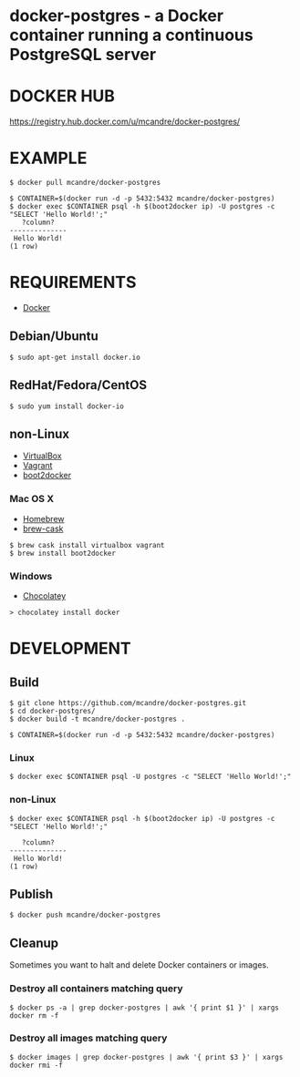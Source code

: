# docker-postgres - a Docker container running a continuous PostgreSQL server

# DOCKER HUB

https://registry.hub.docker.com/u/mcandre/docker-postgres/

# EXAMPLE

```
$ docker pull mcandre/docker-postgres

$ CONTAINER=$(docker run -d -p 5432:5432 mcandre/docker-postgres)
$ docker exec $CONTAINER psql -h $(boot2docker ip) -U postgres -c "SELECT 'Hello World!';"
   ?column?   
--------------
 Hello World!
(1 row)
```

# REQUIREMENTS

* [Docker](https://www.docker.com/)

## Debian/Ubuntu

```
$ sudo apt-get install docker.io
```

## RedHat/Fedora/CentOS

```
$ sudo yum install docker-io
```

## non-Linux

* [VirtualBox](https://www.virtualbox.org/)
* [Vagrant](https://www.vagrantup.com/)
* [boot2docker](http://boot2docker.io/)

### Mac OS X

* [Homebrew](http://brew.sh/)
* [brew-cask](http://caskroom.io/)

```
$ brew cask install virtualbox vagrant
$ brew install boot2docker
```

### Windows

* [Chocolatey](https://chocolatey.org/)

```
> chocolatey install docker
```

# DEVELOPMENT

## Build

```
$ git clone https://github.com/mcandre/docker-postgres.git
$ cd docker-postgres/
$ docker build -t mcandre/docker-postgres .

$ CONTAINER=$(docker run -d -p 5432:5432 mcandre/docker-postgres)
```

### Linux

```
$ docker exec $CONTAINER psql -U postgres -c "SELECT 'Hello World!';"
```

### non-Linux

```
$ docker exec $CONTAINER psql -h $(boot2docker ip) -U postgres -c "SELECT 'Hello World!';"
```

```
   ?column?   
--------------
 Hello World!
(1 row)
```

## Publish

```
$ docker push mcandre/docker-postgres
```

## Cleanup

Sometimes you want to halt and delete Docker containers or images.

### Destroy all containers matching query

```
$ docker ps -a | grep docker-postgres | awk '{ print $1 }' | xargs docker rm -f
```

### Destroy all images matching query

```
$ docker images | grep docker-postgres | awk '{ print $3 }' | xargs docker rmi -f
```
